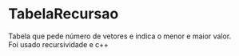 # TabelaRecursao<br>
Tabela que pede número de vetores e indica o menor e maior valor.<br>
Foi usado recursividade e c++

